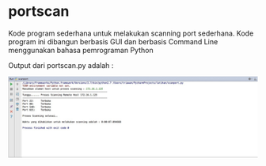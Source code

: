 # portscan
Kode program sederhana untuk melakukan scanning port sederhana. Kode program ini dibangun berbasis GUI dan berbasis Command Line menggunakan bahasa pemrograman Python

Output dari portscan.py adalah :

![alt tag](https://raw.githubusercontent.com/umjembersoft/portscan/master/portscan.jpg)
